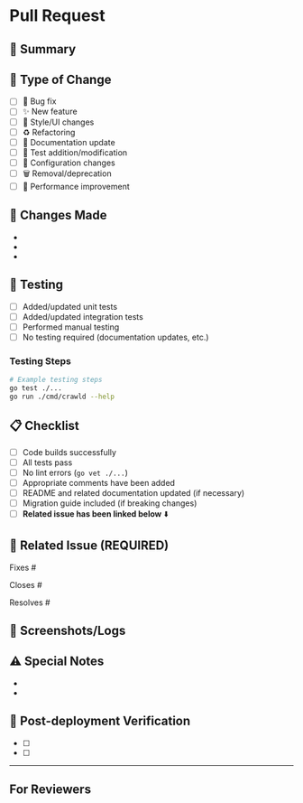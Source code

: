 # Pull Request

## 📝 Summary
<!-- Provide a brief summary of what this PR changes -->

## 🎯 Type of Change
<!-- Check all that apply -->
- [ ] 🐛 Bug fix
- [ ] ✨ New feature
- [ ] 💄 Style/UI changes
- [ ] ♻️ Refactoring
- [ ] 📝 Documentation update
- [ ] 🧪 Test addition/modification
- [ ] 🔧 Configuration changes
- [ ] 🗑 Removal/deprecation
- [ ] 🚀 Performance improvement

## 🔄 Changes Made
<!-- List the detailed changes made in this PR -->
-
-
-

## 🧪 Testing
<!-- Provide information about testing -->
- [ ] Added/updated unit tests
- [ ] Added/updated integration tests
- [ ] Performed manual testing
- [ ] No testing required (documentation updates, etc.)

### Testing Steps
<!-- If manual testing is required, provide the testing steps -->
```bash
# Example testing steps
go test ./...
go run ./cmd/crawld --help
```

## 📋 Checklist
<!-- Check all items before submitting the PR -->
- [ ] Code builds successfully
- [ ] All tests pass
- [ ] No lint errors (`go vet ./...`)
- [ ] Appropriate comments have been added
- [ ] README and related documentation updated (if necessary)
- [ ] Migration guide included (if breaking changes)
- [ ] **Related issue has been linked below** ⬇️

## 🔗 Related Issue (REQUIRED)
<!--
🚨 IMPORTANT: Every PR must be linked to an issue!
Use one of the following keywords to automatically close the issue when this PR is merged:
- "Fixes #123" - Use for bug fixes
- "Closes #123" - Use for feature implementations
- "Resolves #123" - Use for general issue resolution

Replace 123 with the actual issue number. This will automatically close the issue when the PR is merged.
If no issue exists, please create one first.
-->
Fixes #
<!-- OR -->
Closes #
<!-- OR -->
Resolves #

## 📸 Screenshots/Logs
<!-- Add screenshots or logs if there are UI changes or output changes -->

## ⚠️ Special Notes
<!-- Highlight any special considerations for reviewers -->
-
-

## 🚀 Post-deployment Verification
<!-- List items to verify in production environment -->
<!-- Remove this section if not applicable -->
- [ ]
- [ ]

---
## For Reviewers
<!-- Add any messages for reviewers -->

<!-- Don't forget to set appropriate labels, assignees, and reviewers -->
